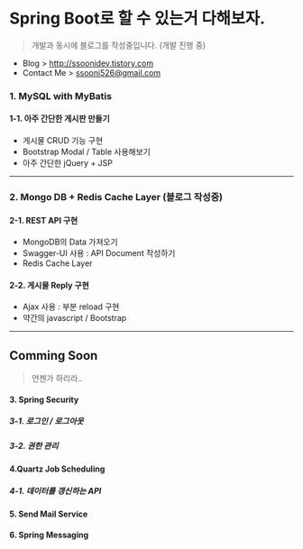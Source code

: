 # Spring Boot로 할 수 있는거 다해보자.

> 개발과 동시에 블로그를 작성중입니다. (개발 진행 중)
* Blog > http://ssoonidev.tistory.com
* Contact Me > ssooni526@gmail.com


### 1. MySQL with MyBatis
#### 1-1. 아주 간단한 게시판 만들기
* 게시물 CRUD 기능 구현
* Bootstrap Modal / Table 사용해보기
* 아주 간단한 jQuery + JSP 

--------------
### 2. Mongo DB + Redis Cache Layer (블로그 작성중)
#### 2-1. REST API 구현
* MongoDB의 Data 가져오기 
* Swagger-UI 사용 : API Document 작성하기
* Redis Cache Layer 

#### 2-2. 게시물 Reply 구현
* Ajax 사용 : 부분 reload 구현
* 약간의 javascript /  Bootstrap

 
--------------
## Comming Soon
> 언젠가 하리라..

#### 3. Spring Security 
##### 3-1. 로그인 / 로그아웃
##### 3-2. 권한 관리
#### 4.Quartz Job Scheduling 
##### 4-1. 데이터를 갱신하는 API 
#### 5. Send Mail Service
#### 6. Spring Messaging
